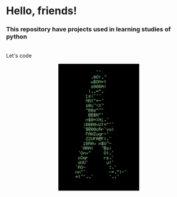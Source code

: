 <h1>
Hello, friends!
</h1>
<h3>
This repository have projects used in learning studies of python
</h3>
<br/>
Let's code
<br/>
<p align="center">
<img src="./walking-code.gif">
</p>


